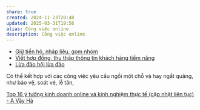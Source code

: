 ```yaml
---
share: true
created: 2024-11-23T20:48
updated: 2025-03-31T19:56
alias: Công việc online
description: Công việc online
---
```

- [Giữ tiền hộ, nhập liệu, gom nhóm](../../3%20%C3%9D%20t%C6%B0%E1%BB%9Fng/C%C3%B4ng%20vi%E1%BB%87c%20th%E1%BB%9Di%20v%E1%BB%A5,%20c%E1%BB%99ng%20t%C3%A1c%20vi%C3%AAn/Cho%20nh%C3%A2n%20vi%C3%AAn,%20%C4%91%E1%BA%A1i%20l%C3%BD/Gi%E1%BB%AF%20ti%E1%BB%81n%20h%E1%BB%99,%20nh%E1%BA%ADp%20li%E1%BB%87u,%20gom%20nh%C3%B3m.md)
- [Viết hợp đồng, thu thập thông tin khách hàng tiềm năng](../../3%20%C3%9D%20t%C6%B0%E1%BB%9Fng/C%C3%B4ng%20vi%E1%BB%87c%20th%E1%BB%9Di%20v%E1%BB%A5,%20c%E1%BB%99ng%20t%C3%A1c%20vi%C3%AAn/Cho%20nh%C3%A2n%20vi%C3%AAn,%20%C4%91%E1%BA%A1i%20l%C3%BD/Vi%E1%BA%BFt%20h%E1%BB%A3p%20%C4%91%E1%BB%93ng,%20thu%20th%E1%BA%ADp%20th%C3%B4ng%20tin%20kh%C3%A1ch%20h%C3%A0ng%20ti%E1%BB%81m%20n%C4%83ng.md)
- [Lừa đảo hội lừa đảo](../../3%20%C3%9D%20t%C6%B0%E1%BB%9Fng/C%C3%B4ng%20vi%E1%BB%87c%20th%E1%BB%9Di%20v%E1%BB%A5,%20c%E1%BB%99ng%20t%C3%A1c%20vi%C3%AAn/L%E1%BB%ABa%20%C4%91%E1%BA%A3o%20h%E1%BB%99i%20l%E1%BB%ABa%20%C4%91%E1%BA%A3o.md)


Có thể kết hợp với các công việc yêu cầu ngồi một chỗ và hay ngắt quãng, như bảo vệ, soát vé, lễ tân, 

[Top 16 ý tưởng kinh doanh online và kinh nghiệm thực tế (cập nhật liên tục) - A Vậy Hả](https://avayha.com/top-y-tuong-kinh-doanh-online-va-kinh-nghiem-thuc-te/)
